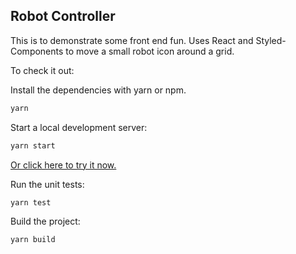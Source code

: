 ## Robot Controller

This is to demonstrate some front end fun. 
Uses React and Styled-Components to move a small robot icon around a grid. 

To check it out:

Install the dependencies with yarn or npm. 
```sh
yarn
```

Start a local development server: 
```sh
yarn start
```

[Or click here to try it now.](http://robot.szab.me.s3-website-ap-southeast-2.amazonaws.com/)

Run the unit tests: 
```sh
yarn test
```

Build the project: 
```sh
yarn build
```